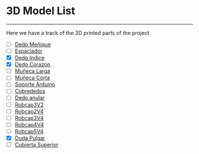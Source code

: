 # 3D Model List

---

Here we have a track of the 3D printed parts of the project

- [ ] [Dedo Meñique](https://github.com/RoboTech-URJC/Mano-Zeus/blob/main/3D_model/Auriculaire3.stl)
- [ ] [Espaciador](https://github.com/RoboTech-URJC/Mano-Zeus/blob/main/3D_model/Bolt_entretorise7.stl)
- [x] [Dedo Indice](https://github.com/RoboTech-URJC/Mano-Zeus/blob/main/3D_model/Index3.stl)
- [x] [Dedo Corazon](https://github.com/RoboTech-URJC/Mano-Zeus/blob/main/3D_model/Majeure3.stl)
- [ ] [Muñeca Larga](https://github.com/RoboTech-URJC/Mano-Zeus/blob/main/3D_model/WristlargeV4.stl)
- [ ] [Muñeca Corta](https://github.com/RoboTech-URJC/Mano-Zeus/blob/main/3D_model/WristsmallV4.stl)
- [ ] [Soporte Arduino](https://github.com/RoboTech-URJC/Mano-Zeus/blob/main/3D_model/arduinosupport.stl)
- [ ] [Cubrededos](https://github.com/RoboTech-URJC/Mano-Zeus/blob/main/3D_model/coverfinger1.stl)
- [ ] [Dedo anular](https://github.com/RoboTech-URJC/Mano-Zeus/blob/main/3D_model/ringfinger3.stl)
- [ ] [Robcap3V2](https://github.com/RoboTech-URJC/Mano-Zeus/blob/main/3D_model/robcap3V2.stl)
- [ ] [Robcap2V4](https://github.com/RoboTech-URJC/Mano-Zeus/blob/main/3D_model/robcap2V4.stl)
- [ ] [Robcap3V4](https://github.com/RoboTech-URJC/Mano-Zeus/blob/main/3D_model/robcap3V4.stl)
- [ ] [Robcap4V4](https://github.com/RoboTech-URJC/Mano-Zeus/blob/main/3D_model/robcap4V4.stl)
- [ ] [Robcap5V4](https://github.com/RoboTech-URJC/Mano-Zeus/blob/main/3D_model/robcap5V4.stl)
- [x] [Duda Pulgar](https://github.com/RoboTech-URJC/Mano-Zeus/blob/main/3D_model/thumb5.stl)
- [ ] [Cubierta Superior](https://github.com/RoboTech-URJC/Mano-Zeus/blob/main/3D_model/topsurface6.stl)
